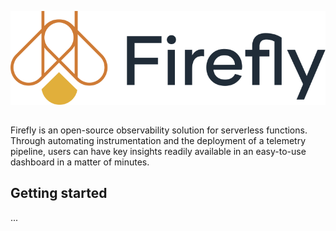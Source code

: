 ![Firefly logo](https://github.com/try-firefly/.github/blob/main/profile/assets/firefly_logo.png)

##

Firefly is an open-source observability solution for serverless functions. Through automating instrumentation and the deployment of a telemetry pipeline, users can have key insights readily available in an easy-to-use dashboard in a matter of minutes.

## Getting started

...
